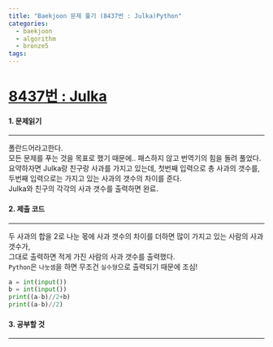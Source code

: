 ```yaml
---
title: "Baekjoon 문제 풀기 (8437번 : Julka)Python"
categories:
  - baekjoon
  - algorithm
  - bronze5
tags:
---
```



# [8437번 : Julka](https://www.acmicpc.net/problem/8437)

#### 1. 문제읽기
---

폴란드어라고한다.  
모든 문제를 푸는 것을 목표로 했기 때문에.. 패스하지 않고 번역기의 힘을 돌려 풀었다.  
요약하자면 Julka랑 친구랑 사과를 가지고 있는데, 첫번째 입력으로 총 사과의 갯수를, 두번째 입력으로는 가지고 있는 사과의 갯수의 차이를 준다.  
Julka와 친구의 각각의 사과 갯수를 출력하면 완료.  

#### 2. 제출 코드 
---

두 사과의 합을 2로 나눈 몫에 사과 갯수의 차이를 더하면 많이 가지고 있는 사람의 사과 갯수가,  
그대로 출력하면 적게 가진 사람의 사과 갯수를 출력했다.  
`Python`은 `나눗셈`을 하면 무조건 `실수형`으로 출력되기 때문에 조심!  

```python
a = int(input())
b = int(input())
print((a-b)//2+b)
print((a-b)//2)
```


#### 3. 공부할 것
---
